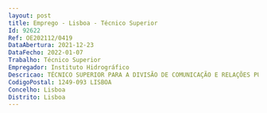 ```yaml
--- 
layout: post
title: Emprego - Lisboa - Técnico Superior
Id: 92622
Ref: OE202112/0419
DataAbertura: 2021-12-23
DataFecho: 2022-01-07
Trabalho: Técnico Superior
Empregador: Instituto Hidrográfico
Descricao: TÉCNICO SUPERIOR PARA A DIVISÃO DE COMUNICAÇÃO E RELAÇÕES PÚBLICAS, DA DIREÇÃO DE DOCUMENTAÇÃO, DO INSTITUTO HIDROGRÁFICO
CodigoPostal: 1249-093 LISBOA
Concelho: Lisboa
Distrito: Lisboa
--- 
```

